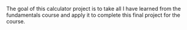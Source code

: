 The goal of this calculator project is to take all I have learned from the fundamentals course and apply it to complete this final project for the course.
